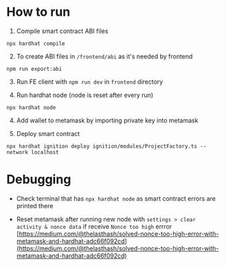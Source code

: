 # How to run

1. Compile smart contract ABI files

```
npx hardhat compile
```

2. To create ABI files in `/frontend/abi` as it's needed by frontend

```
npm run export:abi
```

3. Run FE client with `npm run dev` in `frontend` directory

3. Run hardhat node (node is reset after every run)

```
npx hardhat node
```

4. Add wallet to metamask by importing private key into metamask

5. Deploy smart contract

```
npx hardhat ignition deploy ignition/modules/ProjectFactory.ts --network localhost
```

# Debugging

* Check terminal that has `npx hardhat node` as smart contract errors are printed there

* Reset metamask after running new node with `settings > clear activity & nonce data` if receive `Nonce too high`
  errror [https://medium.com/@thelasthash/solved-nonce-too-high-error-with-metamask-and-hardhat-adc66f092cd](https://medium.com/@thelasthash/solved-nonce-too-high-error-with-metamask-and-hardhat-adc66f092cd)

<!--# Sample Hardhat Project-->

<!--This project demonstrates a basic Hardhat use case. It comes with a sample contract, a test for that contract, and a Hardhat Ignition module that deploys that contract.-->

<!--Try running some of the following tasks:-->

<!--```shell-->
<!--npx hardhat help-->
<!--npx hardhat test-->
<!--REPORT_GAS=true npx hardhat test-->
<!--npx hardhat node-->
<!--npx hardhat ignition deploy ./ignition/modules/Project.ts-->
<!--```-->

